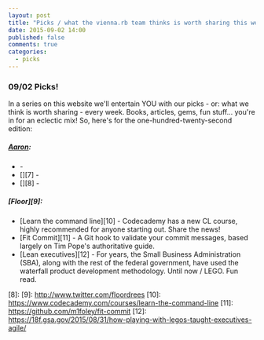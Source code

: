 ```yaml
---
layout: post
title: "Picks / what the vienna.rb team thinks is worth sharing this week"
date: 2015-09-02 14:00
published: false
comments: true
categories:
  - picks
---
```


### 09/02 Picks!

In a series on this website we'll entertain YOU with our picks - or: what we think is worth sharing - every week.
Books, articles, gems, fun stuff... you're in for an eclectic mix! So, here's for the one-hundred-twenty-second edition:

##### [Aaron][5]:
- [][6] -
- [][7] -
- [][8] -


##### [Floor][9]:
- [Learn the command line][10] - Codecademy has a new CL course, highly recommended for anyone starting out. Share the news!
- [Fit Commit][11] - A Git hook to validate your commit messages, based largely on Tim Pope's authoritative guide.
- [Lean executives][12] - For years, the Small Business Administration (SBA), along with the rest of the federal government, have used the waterfall product development methodology. Until now / LEGO. Fun read.


[5]: http://www.twitter.com/mraaroncruz
[6]:
[7]:
[8]:
[9]: http://www.twitter.com/floordrees
[10]: https://www.codecademy.com/courses/learn-the-command-line
[11]: https://github.com/m1foley/fit-commit
[12]: https://18f.gsa.gov/2015/08/31/how-playing-with-legos-taught-executives-agile/
